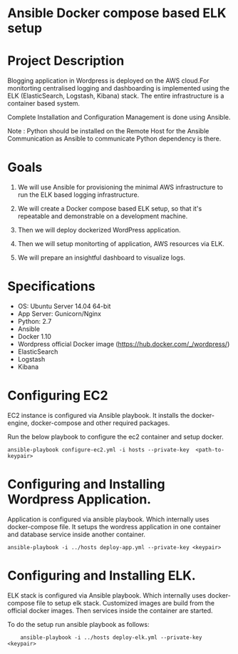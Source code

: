 #  Ansible Docker compose based ELK setup

# Project Description

  Blogging application in Wordpress is deployed on the AWS
  cloud.For monitorting centralised logging 
  and dashboarding is implemented using the ELK (ElasticSearch, Logstash, Kibana) 
  stack. The entire infrastructure is a container based system.

Complete Installation and Configuration Management is done using Ansible.  

Note : Python should be installed on the Remote Host for the Ansible Communication as Ansible to communicate Python dependency is there.

# Goals

  1. We will use Ansible for provisioning the minimal AWS infrastructure to
     run the ELK based logging infrastructure.

  2. We will create a Docker compose based ELK setup, so that it's repeatable
     and demonstrable on a development machine.
  
  3. Then we will deploy dockerized WordPress application.

  4. Then we will setup monitorting of application, AWS resources via ELK.

  5. We will prepare an insightful dashboard to visualize logs.

  
# Specifications

  - OS: Ubuntu Server 14.04 64-bit
  - App Server: Gunicorn/Nginx
  - Python: 2.7
  - Ansible
  - Docker 1.10
  - Wordpress official Docker image (https://hub.docker.com/_/wordpress/)
  - ElasticSearch
  - Logstash
  - Kibana
  
 # Configuring EC2
 
EC2 instance is configured via Ansible playbook. It installs the docker-engine, docker-compose and other required packages.

Run the below playbook to configure the ec2 container and setup docker.
```
ansible-playbook configure-ec2.yml -i hosts --private-key  <path-to-keypair>
```

# Configuring and Installing Wordpress Application.

Application is configured via ansible playbook. Which internally uses docker-compose file. It setups the wordress application in one container and database service inside another container.

```
ansible-playbook -i ../hosts deploy-app.yml --private-key <keypair>
```

# Configuring and Installing ELK.
 
ELK stack is configured via Ansible playbook. Which internally uses docker-compose file to setup elk stack. Customized images are build from the official docker images. Then services inside the container are started.

To do the setup run ansible playbook as follows:
```
    ansible-playbook -i ../hosts deploy-elk.yml --private-key <keypair>
```

